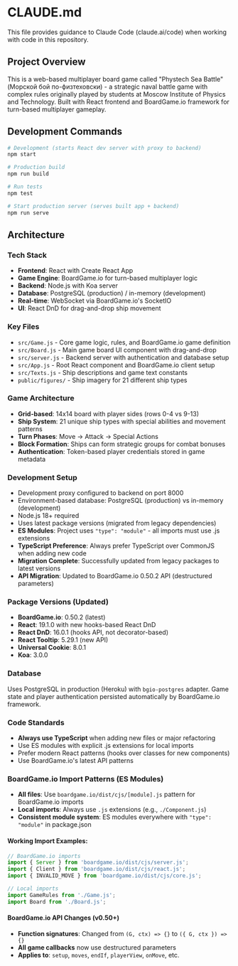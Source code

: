 # CLAUDE.md

This file provides guidance to Claude Code (claude.ai/code) when working with code in this repository.

## Project Overview

This is a web-based multiplayer board game called "Phystech Sea Battle" (Морской бой по-физтеховски) - a strategic naval battle game with complex rules originally played by students at Moscow Institute of Physics and Technology. Built with React frontend and BoardGame.io framework for turn-based multiplayer gameplay.

## Development Commands

```bash
# Development (starts React dev server with proxy to backend)
npm start

# Production build
npm run build

# Run tests
npm test

# Start production server (serves built app + backend)
npm run serve
```

## Architecture

### Tech Stack
- **Frontend**: React with Create React App
- **Game Engine**: BoardGame.io for turn-based multiplayer logic
- **Backend**: Node.js with Koa server
- **Database**: PostgreSQL (production) / in-memory (development)
- **Real-time**: WebSocket via BoardGame.io's SocketIO
- **UI**: React DnD for drag-and-drop ship movement

### Key Files
- `src/Game.js` - Core game logic, rules, and BoardGame.io game definition
- `src/Board.js` - Main game board UI component with drag-and-drop
- `src/server.js` - Backend server with authentication and database setup
- `src/App.js` - Root React component and BoardGame.io client setup
- `src/Texts.js` - Ship descriptions and game text constants
- `public/figures/` - Ship imagery for 21 different ship types

### Game Architecture
- **Grid-based**: 14x14 board with player sides (rows 0-4 vs 9-13)
- **Ship System**: 21 unique ship types with special abilities and movement patterns
- **Turn Phases**: Move → Attack → Special Actions
- **Block Formation**: Ships can form strategic groups for combat bonuses
- **Authentication**: Token-based player credentials stored in game metadata

### Development Setup
- Development proxy configured to backend on port 8000
- Environment-based database: PostgreSQL (production) vs in-memory (development)
- Node.js 18+ required
- Uses latest package versions (migrated from legacy dependencies)
- **ES Modules**: Project uses `"type": "module"` - all imports must use .js extensions
- **TypeScript Preference**: Always prefer TypeScript over CommonJS when adding new code
- **Migration Complete**: Successfully updated from legacy packages to latest versions
- **API Migration**: Updated to BoardGame.io 0.50.2 API (destructured parameters)

### Package Versions (Updated)
- **BoardGame.io**: 0.50.2 (latest)
- **React**: 19.1.0 with new hooks-based React DnD
- **React DnD**: 16.0.1 (hooks API, not decorator-based)
- **React Tooltip**: 5.29.1 (new API)
- **Universal Cookie**: 8.0.1
- **Koa**: 3.0.0

### Database
Uses PostgreSQL in production (Heroku) with `bgio-postgres` adapter. Game state and player authentication persisted automatically by BoardGame.io framework.

### Code Standards
- **Always use TypeScript** when adding new files or major refactoring
- Use ES modules with explicit .js extensions for local imports
- Prefer modern React patterns (hooks over classes for new components)
- Use BoardGame.io's latest API patterns

### BoardGame.io Import Patterns (ES Modules)
- **All files**: Use `boardgame.io/dist/cjs/[module].js` pattern for BoardGame.io imports
- **Local imports**: Always use `.js` extensions (e.g., `./Component.js`)
- **Consistent module system**: ES modules everywhere with `"type": "module"` in package.json

#### Working Import Examples:
```javascript
// BoardGame.io imports
import { Server } from 'boardgame.io/dist/cjs/server.js';
import { Client } from 'boardgame.io/dist/cjs/react.js';
import { INVALID_MOVE } from 'boardgame.io/dist/cjs/core.js';

// Local imports
import GameRules from './Game.js';
import Board from './Board.js';
```

#### BoardGame.io API Changes (v0.50+)
- **Function signatures**: Changed from `(G, ctx) => {}` to `({ G, ctx }) => {}`
- **All game callbacks** now use destructured parameters
- **Applies to**: `setup`, `moves`, `endIf`, `playerView`, `onMove`, etc.